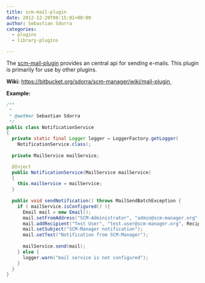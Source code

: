 ```yaml
---
title: scm-mail-plugin
date: 2012-12-20T08:15:01+00:00
author: Sebastian Sdorra
categories:
  - plugins
  - library-plugins

---
```

The [scm-mail-plugin](https://github.com/scm-manager/scm-mail-plugin) provides an central api for sending e-mails. This plugin is primarily for use by other plugins.

**Wiki:** <a href="https://bitbucket.org/sdorra/scm-manager/wiki/mail-plugin" target="_blank" rel="noopener noreferrer">https://bitbucket.org/sdorra/scm-manager/wiki/mail-plugin </a>

**Example:**
```java
/**
 *
 * @author Sebastian Sdorra
 */
public class NotificationService
{
  private static final Logger logger = LoggerFactory.getLogger(
    NotificationService.class);
  
  private MailService mailService;

  @Inject
  public NotificationService(MailService mailService)
  {
    this.mailService = mailService;
  }
  
  public void sendNotification() throws MailSendBatchException {
    if ( mailService.isConfigured() ){
      Email mail = new Email();
      mail.setFromAddress("SCM-Administrator", "admin@scm-manager.org");
      mail.addRecipient("Test User", "test.user@scm-manager.org", RecipientType.TO);
      mail.setSubject("SCM-Manager notification");
      mail.setText("Notification from SCM-Manager");
      
      mailService.send(mail);
    } else {
      logger.warn("mail service is not configured");
    }
  }
}
```
